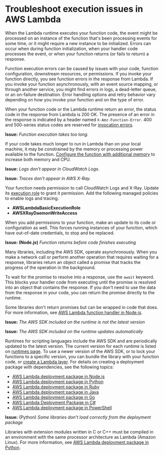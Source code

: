 # Troubleshoot execution issues in AWS Lambda<a name="troubleshooting-execution"></a>

When the Lambda runtime executes your function code, the event might be processed on an instance of the function that's been processing events for some time, or it might require a new instance to be initialized\. Errors can occur when during function initialization, when your handler code processes the event, or when your function returns \(or fails to return\) a response\.

Function execution errors can be caused by issues with your code, function configuration, downstream resources, or permissions\. If you invoke your function directly, you see function errors in the response from Lambda\. If you invoke your function asynchronously, with an event source mapping, or through another service, you might find errors in logs, a dead\-letter queue, or an on\-failure destination\. Error handling options and retry behavior vary depending on how you invoke your function and on the type of error\.

When your function code or the Lambda runtime return an error, the status code in the response from Lambda is 200 OK\. The presence of an error in the response is indicated by a header named `X-Amz-Function-Error`\. 400 and 500\-series status codes are reserved for [invocation errors](troubleshooting-invocation.md)\.

**Issue:** *Function execution takes too long\.*

If your code takes much longer to run in Lambda than on your local machine, it may be constrained by the memory or processing power available to the function\. [Configure the function with additional memory](configuration-console.md) to increase both memory and CPU\.

**Issue:** *Logs don't appear in CloudWatch Logs\.*

**Issue:** *Traces don't appear in AWS X\-Ray\.*

Your function needs permission to call CloudWatch Logs and X\-Ray\. Update its [execution role](lambda-intro-execution-role.md) to grant it permission\. Add the following managed policies to enable logs and tracing\.
+ **AWSLambdaBasicExecutionRole**
+ **AWSXRayDaemonWriteAccess**

When you add permissions to your function, make an update to its code or configuration as well\. This forces running instances of your function, which have out\-of\-date credentials, to stop and be replaced\.

**Issue: \(Node\.js\)** *Function returns before code finishes executing*

Many libraries, including the AWS SDK, operate asynchronously\. When you make a network call or perform another operation that requires waiting for a response, libraries return an object called a promise that tracks the progress of the operation in the background\.

To wait for the promise to resolve into a response, use the `await` keyword\. This blocks your handler code from executing until the promise is resolved into an object that contains the response\. If you don't need to use the data from the response in your code, you can return the promise directly to the runtime\.

Some libraries don't return promises but can be wrapped in code that does\. For more information, see [AWS Lambda function handler in Node\.js](nodejs-handler.md)\.

**Issue:** *The AWS SDK included on the runtime is not the latest version*

**Issue:** *The AWS SDK included on the runtime updates automatically*

Runtimes for scripting languages include the AWS SDK and are periodically updated to the latest version\. The current version for each runtime is listed on [runtimes page](lambda-runtimes.md)\. To use a newer version of the AWS SDK, or to lock your functions to a specific version, you can bundle the library with your function code, or [create a Lambda layer](configuration-layers.md)\. For details on creating a deployment package with dependencies, see the following topics:
+  [AWS Lambda deployment package in Node\.js](nodejs-package.md) 
+  [AWS Lambda deployment package in Python](python-package.md) 
+  [AWS Lambda deployment package in Ruby](ruby-package.md) 
+  [AWS Lambda deployment package in Java](java-package.md) 
+  [AWS Lambda deployment package in Go](golang-package.md) 
+  [AWS Lambda Deployment Package in C\#](csharp-package.md) 
+  [AWS Lambda deployment package in PowerShell](powershell-package.md) 

**Issue:** \(Python\) *Some libraries don't load correctly from the deployment package*

Libraries with extension modules written in C or C\+\+ must be compiled in an environment with the same processor architecture as Lambda \(Amazon Linux\)\. For more information, see [AWS Lambda deployment package in Python](python-package.md)\.